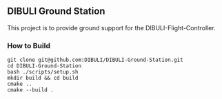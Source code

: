 ﻿## DIBULI Ground Station

This project is to provide ground support for the DIBULI-Flight-Controller.

### How to Build

```
git clone git@github.com:DIBULI/DIBULI-Ground-Station.git
cd DIBULI-Ground-Station
bash ./scripts/setup.sh
mkdir build && cd build
cmake ..
cmake --build .
```
